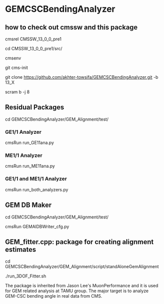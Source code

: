 # GEMCSCBendingAnalyzer

## how to check out cmssw and this package
cmsrel CMSSW_13_0_0_pre1

cd CMSSW_13_0_0_pre1/src/

cmsenv

git cms-init

git clone https://github.com/akhter-towsifa/GEMCSCBendingAnalyzer.git -b 13_X

scram b -j 8

## Residual Packages
cd GEMCSCBendingAnalyzer/GEM_Alignment/test/
### GE1/1 Analyzer
cmsRun run_GE11ana.py
### ME1/1 Analyzer
cmsRun run_ME11ana.py
### GE1/1 and ME1/1 Analyzer
cmsRun run_both_analyzers.py

## GEM DB Maker
cd GEMCSCBendingAnalyzer/GEM_Alignment/test/

cmsRun GEMAlDBWriter_cfg.py

## GEM_fitter.cpp: package for creating alignment estimates

cd GEMCSCBendingAnalyzer/GEM_Alignment/script/standAloneGemAlignment

./run_3DOF_Fitter.sh







The package is inherited from Jason Lee's MuonPerformance and it is used for GEM related analysis at TAMU group. The major target is to analyze
GEM-CSC bending angle in real data from CMS.
